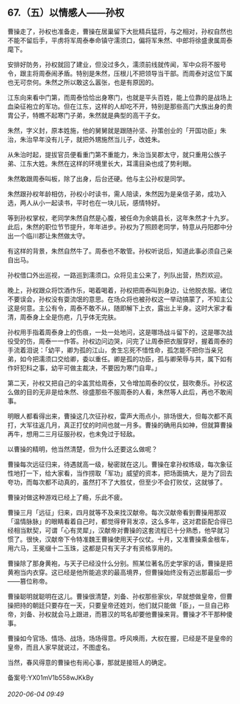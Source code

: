 ## 67.（五）以情感人——孙权
曹操走了，孙权也准备走，曹操在居巢留下大批精兵猛将，与之相对，孙权自然也不能不留后手，平虏将军周泰奉命镇守濡须口，偏将军朱然、中郎将徐盛隶属周泰麾下。



安排好防务，孙权就回了建业，但没过多久，濡须前线就传闻，军中众将不服号令，跟主将周泰闹矛盾。特别是朱然，压根儿不把领导当干部。而周泰对这位下属也无可奈何。朱然之所以敢这么嚣张，也是有原因的。



江东向来看中门第，而周泰恰恰出身寒门，也就是平头百姓，能上位靠的是战场上血染征袍立的军功。但在江东，这样的人却吃不开，特别是那些高门大族出身的贵胄公子，特瞧不起寒门子弟，朱然就是典型的高干子女。



朱然，字义封，原本姓施，他的舅舅就是跟随孙坚、孙策创业的「开国功臣」朱治，朱治早年没有儿子，就把外甥施然当儿子，改姓朱。



从朱治时起，提拔官员便看重门第不重能力，朱治当吴郡太守，就只重用公族子弟、江东大姓。朱然在这样的环境里长大，耳濡目染也成了势利眼。



朱然敢跟周泰叫板，除了出身，后台还硬。他与主公孙权是同学。



朱然跟孙权年龄相仿，孙权小时读书，需人陪读，朱然因为是亲信子弟，成功入选，两人从小一起读书，平时也在一块儿玩，感情特好。



等到孙权掌权，老同学朱然自然是心腹，被任命为余姚县长，这年朱然才十九岁。此后，朱然的职位节节提升，年年进步。孙权为了照顾老同学，特意从丹阳郡中分出一个临川郡让朱然做太守。



有这样的背景，朱然自然牛了。周泰也不敢管。孙权听说后，知道此事必须自己亲自出马。



孙权借口外出巡视，一路巡到濡须口。众将见主公来了，列队出营，热烈欢迎。



晚上，孙权跟众将饮酒作乐，喝着喝着，孙权把周泰叫到身边，让他脱衣服。诸位不要误会，孙权没有耍流氓的意思。在场众将也被孙权这一举动搞蒙了，不知主公这是何意。主公有令，周泰不敢不从，随即解下上衣，露出上半身。这时大家才看清，周泰身上全是伤疤，几乎体无完肤。



孙权用手指着周泰身上的伤痕，一处一处地问，这是哪场战斗留下的，这是哪次战役受的伤，周泰一一作答。孙权边问边哭，问完了让周泰把衣服穿好，握着周泰的手流着泪说：「幼平，卿为孤的江山，舍生忘死不惜性命，孤怎能不把你当亲兄弟，如今把濡须口交给卿，委以重任。卿是孤的功臣，孤与卿荣辱与共，属下如有作奸犯科之事，幼平可做主裁决，不要因为寒门自卑。」



第二天，孙权又把自己的伞盖赏给周泰，又令增加周泰的仪仗，鼓吹奏乐。孙权这么做的目的无非是给朱然、徐盛那些不服周泰的人看，朱然等人此后，再也不敢闹事。



明眼人都看得出来，曹操这几次征孙权，雷声大雨点小，排场很大，但每次都不真打，大军往返几月，真正打仗的时间也就一月多。曹操的确用兵如神，但就算曹操再牛，想用二三月征服孙权，也未免过于轻敌。



以曹操的精明，他当然清楚，但为什么还要这么做呢？



曹操每次远征归来，待遇就高一级，秘密就在这儿。曹操在拿孙权练级，每次象征性地打一下，给大家看，当作捞取「军功」威望的资本，把场面搞大，是为了回去夸功，而每次都不动真的，虽然打不了大胜仗，但至少不会打败仗，这就够了。



曹操对做这种游戏已经上了瘾，乐此不疲。



曹操三月「远征」归来，四月就等不及来找汉献帝。每次汉献帝看到曹操用那双「温情脉脉」的眼睛看着自己时，都觉得脊背发凉，这么多年，这对君臣配合得已经相当默契，可谓「心有灵犀」，汉献帝对曹操的这套流程已十分熟悉，他早就习惯了。很快，汉献帝下令特准魏王曹操使用天子仪仗。十月，又准曹操乘金根车，用六马，王冕缀十二玉珠，这都是只有天子才有资格享用的。



曹操除了那身黄袍，与天子已经没什么分别。照某位著名历史学家的话，曹操是把黄袍当内衣穿。这已经是他所能追求的最高境界，但曹操始终没有迈出那最后一步——篡位称帝。



曹操聪明就聪明在这儿。曹操很清楚，刘备、孙权那些家伙，早就想做皇帝，但曹操把持的朝廷只要存在一天，只要皇帝还姓刘，他们就只能做「臣」，一旦自己称帝，刘备、孙权就会马上跟进，而篡汉的骂名却要他曹操来背。曹操才不干那种傻事。



曹操如今官场、情场、战场，场场得意。呼风唤雨，大权在握，已经是不是皇帝的皇帝，而且人家早就说过，不图虚名。



当然，春风得意的曹操也有闹心事，那就是接班人的确定。



备案号:YX01mV1b558wJKkBy


###### 2020-06-04 09:49
